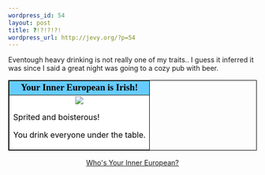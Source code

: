```yaml
--- 
wordpress_id: 54
layout: post
title: ?!?!?!?!
wordpress_url: http://jevy.org/?p=54
---
```

Eventough heavy drinking is not really one of my traits.. I guess it inferred it was since I said a great night was going to a cozy pub with beer.

<table width=400 align=center border=1 bordercolor=black cellspacing=0 cellpadding=2>
<tr><td bgcolor=#66CCFF align=center>
<font face="Georgia, Times New Roman, Times, serif" style='color:black; font-size: 14pt;'>
<b>Your Inner European is Irish!</b></font></td></tr>
<tr><td bgcolor=#FFFFFF>

<center>
<img src=http://www.quizdiva.net/bt/european/irish.jpg>
</center>

<font color="#000000">


Sprited and boisterous!

You drink everyone under the table.</font></td></tr></table>

<div align="center">
<a href="http://www.blogthings.com/whosyourinnereuropeanquiz/">Who's Your Inner European?</a>
</div>
